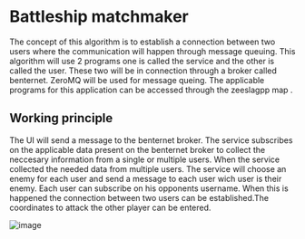 # Battleship matchmaker
The concept of this algorithm is to establish a connection between two users where the communication will happen through message queuing. 
This algorithm will use 2 programs one is called the service and the other is called the user. These two will be in connection through a broker called benternet.
ZeroMQ will be used for message queing. The applicable programs for this application can be accessed through the zeeslagpp map .

## Working principle
The UI will send a message to the benternet broker. The service subscribes on the applicable data present on the benternet broker to collect the neccesary information from a single or multiple users.
When the service collected the needed data from multiple users. The service will choose an enemy for each user and send a message to each user wich user is their enemy. Each user can subscribe on his opponents username. When this is happened the connection between two users can be established.The coordinates to attack the other player can be entered.

![image](https://user-images.githubusercontent.com/73300420/120371389-06759c80-c316-11eb-8893-9411bba18865.png)
